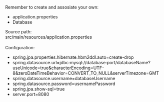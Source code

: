 Remember to create and assosiate your own:
<ul>
<li>
application.properties
</li>
<li>
Database
</li>
</ul>

Source path:<br>
src/main/resources/application.properties
<br> 
<br> 
Configuration:
<br>
<ul>
<li>spring.jpa.properties.hibernate.hbm2ddl.auto=create-drop</li>
<li>spring.datasource.url=jdbc:mysql://database:port/databaseName?useUnicode=true&characterEncoding=UTF-8&zeroDateTimeBehavior=CONVERT_TO_NULL&serverTimezone=GMT</li>
<li>spring.datasource.username=databaseUsername</li>
<li>spring.datasource.password=usernamePassword</li>
<li>spring.jpa.show-sql=true</li>
<li>server.port=8080</li>
</ul>

